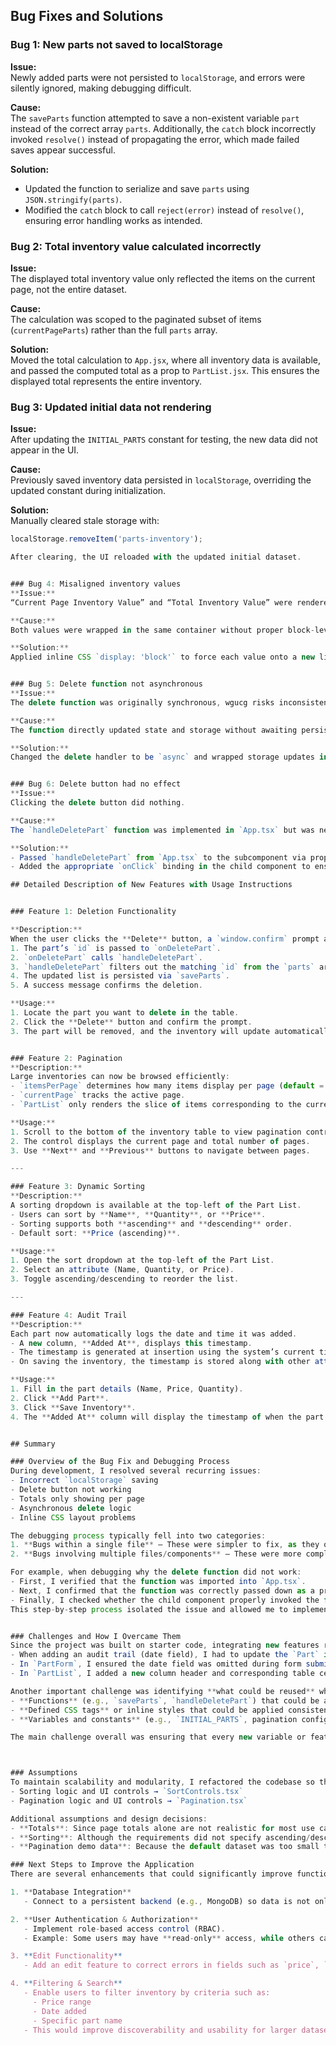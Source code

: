 ## Bug Fixes and Solutions

### Bug 1: New parts not saved to localStorage
**Issue:**  
Newly added parts were not persisted to `localStorage`, and errors were silently ignored, making debugging difficult.  

**Cause:**  
The `saveParts` function attempted to save a non-existent variable `part` instead of the correct array `parts`. Additionally, the `catch` block incorrectly invoked `resolve()` instead of propagating the error, which made failed saves appear successful.  

**Solution:**  
- Updated the function to serialize and save `parts` using `JSON.stringify(parts)`.  
- Modified the `catch` block to call `reject(error)` instead of `resolve()`, ensuring error handling works as intended.  

### Bug 2: Total inventory value calculated incorrectly
**Issue:**  
The displayed total inventory value only reflected the items on the current page, not the entire dataset.  

**Cause:**  
The calculation was scoped to the paginated subset of items (`currentPageParts`) rather than the full `parts` array.  

**Solution:**  
Moved the total calculation to `App.jsx`, where all inventory data is available, and passed the computed total as a prop to `PartList.jsx`. This ensures the displayed total represents the entire inventory.  

### Bug 3: Updated initial data not rendering
**Issue:**  
After updating the `INITIAL_PARTS` constant for testing, the new data did not appear in the UI.  

**Cause:**  
Previously saved inventory data persisted in `localStorage`, overriding the updated constant during initialization.  

**Solution:**  
Manually cleared stale storage with:  
```js
localStorage.removeItem('parts-inventory');

After clearing, the UI reloaded with the updated initial dataset.


### Bug 4: Misaligned inventory values  
**Issue:**  
“Current Page Inventory Value” and “Total Inventory Value” were rendered on the same line, negatively impacting readability.  

**Cause:**  
Both values were wrapped in the same container without proper block-level styling.  

**Solution:**  
Applied inline CSS `display: 'block'` to force each value onto a new line, improving layout and readability.  


### Bug 5: Delete function not asynchronous  
**Issue:**  
The delete function was originally synchronous, wgucg risks inconsistent state updates if asynchronous operations (like saving to `localStorage`) failed or lagged.  

**Cause:**  
The function directly updated state and storage without awaiting persistence.  

**Solution:**  
Changed the delete handler to be `async` and wrapped storage updates in `await`, aligning it with other async functions like `saveParts`, `handleSaveParts` and ensuring consistent state persistence.  


### Bug 6: Delete button had no effect  
**Issue:**  
Clicking the delete button did nothing.  

**Cause:**  
The `handleDeletePart` function was implemented in `App.tsx` but was neither passed down as a prop nor invoked by the child component responsible for rendering delete buttons.  

**Solution:**  
- Passed `handleDeletePart` from `App.tsx` to the subcomponent via props.  
- Added the appropriate `onClick` binding in the child component to ensure the function is executed when the delete button is clicked.  

## Detailed Description of New Features with Usage Instructions


### Feature 1: Deletion Functionality

**Description:**  
When the user clicks the **Delete** button, a `window.confirm` prompt appears to prevent accidental deletions. If confirmed:  
1. The part’s `id` is passed to `onDeletePart`.  
2. `onDeletePart` calls `handleDeletePart`.  
3. `handleDeletePart` filters out the matching `id` from the `parts` array.  
4. The updated list is persisted via `saveParts`.  
5. A success message confirms the deletion.  

**Usage:**  
1. Locate the part you want to delete in the table.  
2. Click the **Delete** button and confirm the prompt.  
3. The part will be removed, and the inventory will update automatically.  


### Feature 2: Pagination  
**Description:**  
Large inventories can now be browsed efficiently:  
- `itemsPerPage` determines how many items display per page (default = 5).  
- `currentPage` tracks the active page.  
- `PartList` only renders the slice of items corresponding to the current page.  

**Usage:**  
1. Scroll to the bottom of the inventory table to view pagination controls.  
2. The control displays the current page and total number of pages.  
3. Use **Next** and **Previous** buttons to navigate between pages.  

---

### Feature 3: Dynamic Sorting  
**Description:**  
A sorting dropdown is available at the top-left of the Part List.  
- Users can sort by **Name**, **Quantity**, or **Price**.  
- Sorting supports both **ascending** and **descending** order.  
- Default sort: **Price (ascending)**.  

**Usage:**  
1. Open the sort dropdown at the top-left of the Part List.  
2. Select an attribute (Name, Quantity, or Price).  
3. Toggle ascending/descending to reorder the list.  

---

### Feature 4: Audit Trail  
**Description:**  
Each part now automatically logs the date and time it was added.  
- A new column, **Added At**, displays this timestamp.  
- The timestamp is generated at insertion using the system’s current time.  
- On saving the inventory, the timestamp is stored along with other attributes (Name, Price, Quantity).  

**Usage:**  
1. Fill in the part details (Name, Price, Quantity).  
2. Click **Add Part**.  
3. Click **Save Inventory**.  
4. The **Added At** column will display the timestamp of when the part was created.  


## Summary

### Overview of the Bug Fix and Debugging Process  
During development, I resolved several recurring issues:  
- Incorrect `localStorage` saving  
- Delete button not working  
- Totals only showing per page  
- Asynchronous delete logic  
- Inline CSS layout problems  

The debugging process typically fell into two categories:  
1. **Bugs within a single file** – These were simpler to fix, as they often involved identifying a small block of code (e.g., adjusting inline CSS to properly separate total values onto multiple lines).  
2. **Bugs involving multiple files/components** – These were more complex, as they required tracing data and function calls across components. In these cases, I used `console.log` to validate whether data was being passed correctly between parent and child components.  

For example, when debugging why the delete function did not work:  
- First, I verified that the function was imported into `App.tsx`.  
- Next, I confirmed that the function was correctly passed down as a prop to `PartList`.  
- Finally, I checked whether the child component properly invoked the function on button click.  
This step-by-step process isolated the issue and allowed me to implement the fix systematically.  


### Challenges and How I Overcame Them  
Since the project was built on starter code, integrating new features required careful alignment with existing structures. For example:  
- When adding an audit trail (date field), I had to update the `Part` interface in `types.ts` to include the new field.  
- In `PartForm`, I ensured the date field was omitted during form submission (similar to how `id` is handled) to prevent missing field errors.  
- In `PartList`, I added a new column header and corresponding table cell to render the date.  

Another important challenge was identifying **what could be reused** when developing new features. Instead of duplicating logic or styles, I reviewed existing:  
- **Functions** (e.g., `saveParts`, `handleDeletePart`) that could be adapted for new functionality.  
- **Defined CSS tags** or inline styles that could be applied consistently.  
- **Variables and constants** (e.g., `INITIAL_PARTS`, pagination configs) that could be extended instead of redefined.  

The main challenge overall was ensuring that every new variable or feature integrated seamlessly with the original codebase without breaking existing functionality. I overcame this by following existing design patterns, reusing code wherever possible, and verifying that new fields were properly declared, passed, and rendered.  



### Assumptions  
To maintain scalability and modularity, I refactored the codebase so that larger features were separated into dedicated components/files:  
- Sorting logic and UI controls → `SortControls.tsx`  
- Pagination logic and UI controls → `Pagination.tsx`  

Additional assumptions and design decisions:  
- **Totals**: Since page totals alone are not realistic for most use cases, I introduced a `grandTotal` variable in `App.tsx` and passed it to `PartList`. This allows both **current page total** and **overall inventory total** to be displayed.  
- **Sorting**: Although the requirements did not specify ascending/descending sorting, I implemented both to provide flexibility.  
- **Pagination demo data**: Because the default dataset was too small to demonstrate pagination effectively, I added additional seed data.  

### Next Steps to Improve the Application  
There are several enhancements that could significantly improve functionality:  

1. **Database Integration**  
   - Connect to a persistent backend (e.g., MongoDB) so data is not only saved locally but also accessible across multiple devices.  

2. **User Authentication & Authorization**  
   - Implement role-based access control (RBAC).  
   - Example: Some users may have **read-only** access, while others can fully manage (add/delete/update) inventory data.  

3. **Edit Functionality**  
   - Add an edit feature to correct errors in fields such as `price`, `quantity`, or `name`.  

4. **Filtering & Search**  
   - Enable users to filter inventory by criteria such as:  
     - Price range  
     - Date added  
     - Specific part name  
   - This would improve discoverability and usability for larger datasets.  
